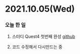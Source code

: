 # 2021.10.05(Wed)
### 오늘 한 일
1. 스터디 Quest4 첫번째 완성 [github](https://github.com/Dokuny/WebDevCurriculum/tree/master/Quest04/skeleton/personal)

3. 코드 수정해서 다시만드는 중 
    